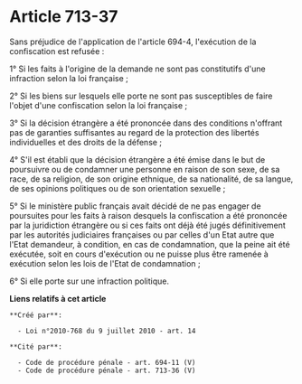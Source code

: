 # Article 713-37

Sans préjudice de l'application de l'article 694-4, l'exécution de la confiscation est refusée : 

1° Si les faits à l'origine de la demande ne sont pas constitutifs d'une infraction selon la loi française ; 

2° Si les biens sur lesquels elle porte ne sont pas susceptibles de faire l'objet d'une confiscation selon la loi
française ; 

3° Si la décision étrangère a été prononcée dans des conditions n'offrant pas de garanties suffisantes au regard de la
protection des libertés individuelles et des droits de la défense ; 

4° S'il est établi que la décision étrangère a été émise dans le but de poursuivre ou de condamner une personne en raison de
son sexe, de sa race, de sa religion, de son origine ethnique, de sa nationalité, de sa langue, de ses opinions politiques ou
de son orientation sexuelle ; 

5° Si le ministère public français avait décidé de ne pas engager de poursuites pour les faits à raison desquels la
confiscation a été prononcée par la juridiction étrangère ou si ces faits ont déjà été jugés définitivement par les autorités
judiciaires françaises ou par celles d'un Etat autre que l'Etat demandeur, à condition, en cas de condamnation, que la peine
ait été exécutée, soit en cours d'exécution ou ne puisse plus être ramenée à exécution selon les lois de l'Etat de
condamnation ; 

6° Si elle porte sur une infraction politique.

**Liens relatifs à cet article**

	**Créé par**:

	  - Loi n°2010-768 du 9 juillet 2010 - art. 14

	**Cité par**:

	  - Code de procédure pénale - art. 694-11 (V)
	  - Code de procédure pénale - art. 713-36 (V)
